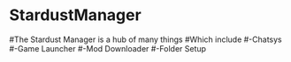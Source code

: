# StardustManager
#The Stardust Manager is a hub of many things
#Which include
#-Chatsys
#-Game Launcher
#-Mod Downloader
#-Folder Setup
